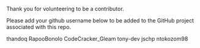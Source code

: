 Thank you for volunteering to be a contributor.

Please add your github username below to be added to the GitHub project associated with this repo.

thandoq
RapooBonolo
CodeCracker_Gleam
tony-dev
jschp
ntokozom98